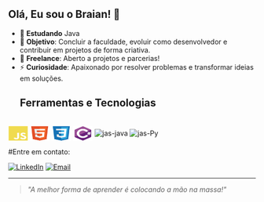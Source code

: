 ## Olá, Eu sou o Braian! 👋
- 🌱 **Estudando** Java
-  🎯 **Objetivo**: Concluir a faculdade, evoluir como desenvolvedor e contribuir em projetos de forma criativa.  
- 💼 **Freelance**: Aberto a projetos e parcerias!
- ⚡ **Curiosidade**: Apaixonado por resolver problemas e transformar ideias em soluções.
  ## Ferramentas e Tecnologias
  
<div style="display: inline_block"><br>
  <img align="center" alt="jas-Js" height="30" width="40" src="https://raw.githubusercontent.com/devicons/devicon/master/icons/javascript/javascript-plain.svg">
  <img align="center" alt="jas-HTML" height="30" width="40" src="https://raw.githubusercontent.com/devicons/devicon/master/icons/html5/html5-original.svg">
  <img align="center" alt="jas-CSS" height="30" width="40" src="https://raw.githubusercontent.com/devicons/devicon/master/icons/css3/css3-original.svg">
  <img align="center" alt="jas-Csharp" height="30" width="40" src="https://raw.githubusercontent.com/devicons/devicon/master/icons/csharp/csharp-original.svg">
  <img align="center" alt= "jas-java" height="30" width="40" src="https://cdn.jsdelivr.net/gh/devicons/devicon/icons/java/java-original.svg" />
  <img align="center" alt= "jas-Py" height="30" width="40" src="https://cdn.jsdelivr.net/gh/devicons/devicon/icons/python/python-original.svg" />
  
<br>
  
  #Entre em contato:
  
  [![LinkedIn](https://img.shields.io/badge/-LinkedIn-blue?style=flat-square&logo=Linkedin&logoColor=white)](https://www.linkedin.com/in/braian-santos-38a954263/)
  [![Email](https://img.shields.io/badge/-Email-c14438?style=flat-square&logo=Gmail&logoColor=white)](mailto:braian.silva1313@gmail.com)

  ---

  > _"A melhor forma de aprender é colocando a mão na massa!"_  
</div>

